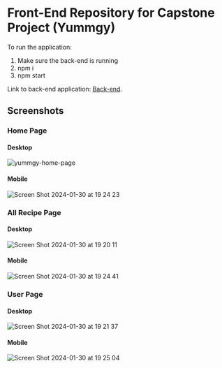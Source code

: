 # Front-End Repository for Capstone Project (Yummgy)

To run the application: 
1. Make sure the back-end is running 
2. npm i
3. npm start

Link to back-end application: [Back-end](https://github.com/droppingbamboo/YummgyBackEnd).

## Screenshots 

### Home Page
#### Desktop
![yummgy-home-page](https://github.com/ATEOTG/Yummgy-Frontend/assets/25332391/b4d148b5-f8b3-4aa6-a01d-2128b886f1f6)

#### Mobile
![Screen Shot 2024-01-30 at 19 24 23](https://github.com/ATEOTG/Yummgy-Frontend/assets/25332391/71c9ba45-bcdf-4822-9079-413234207fa6)


### All Recipe Page
#### Desktop
![Screen Shot 2024-01-30 at 19 20 11](https://github.com/ATEOTG/Yummgy-Frontend/assets/25332391/e08335db-c818-4473-8deb-8c2906cf5726)

#### Mobile
![Screen Shot 2024-01-30 at 19 24 41](https://github.com/ATEOTG/Yummgy-Frontend/assets/25332391/a0ace26f-11d6-4e5a-a25e-148de58e7503)


### User Page
#### Desktop
![Screen Shot 2024-01-30 at 19 21 37](https://github.com/ATEOTG/Yummgy-Frontend/assets/25332391/232105d8-fb92-497c-a19f-0f23b5e07915)

#### Mobile
![Screen Shot 2024-01-30 at 19 25 04](https://github.com/ATEOTG/Yummgy-Frontend/assets/25332391/2322157b-e23a-4111-8ee3-b28121b3212c)

